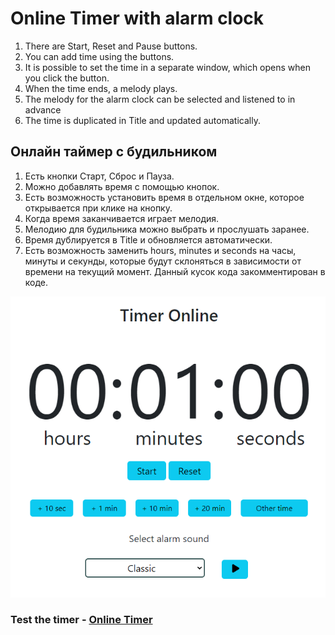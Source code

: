 <h1>Online Timer with alarm clock</h1>

<ol>
  <li>There are Start, Reset and Pause buttons.</li>
  <li>You can add time using the buttons.</li>
  <li>It is possible to set the time in a separate window, which opens when you click the button.</li>
  <li>When the time ends, a melody plays.</li>
  <li>The melody for the alarm clock can be selected and listened to in advance</li>
  <li>The time is duplicated in Title and updated automatically.</li>
</ol>

<h2>Онлайн таймер с будильником</h2>
<ol>
  <li>Есть кнопки Старт, Сброс и Пауза. </li>
  <li>Можно добавлять время с помощью кнопок. </li>
  <li>Есть возможность установить время в отдельном окне, которое открывается при клике на кнопку.</li>
  <li>Когда время заканчивается играет мелодия.</li>
  <li>Мелодию для будильника можно выбрать и прослушать заранее.</li>
  <li>Время дублируется в Title и обновляется автоматически.</li>
  <li>Есть возможность заменить hours, minutes и seconds на часы, минуты и секунды, которые будут склоняться в зависимости от времени на текущий момент. Данный кусок кода закомментирован в коде.</li>
</ol>

<div align="center">
<img src="https://github.com/AlexTarDev/timer-online/blob/main/img/timer-online.png" alt="Online Timer">
</div>

<h3>Test the timer - <a href="https://sekundomer.online/timer/">Online Timer</a></h3>
